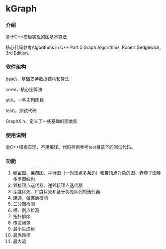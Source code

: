 # kGraph

### 介绍

基于C++模板实现的图基本算法

核心代码参考Algorithms in C++ Part 5 Graph Algorithms, Robert Sedgewick, 3rd Edition.


### 软件架构

base\，基础支持数据结构和算法

core\，核心图算法

util\，一些实用函数

test\，测试代码

GraphX.h，定义了一些基础的图类型


### 使用说明

全C++模板实现，不用编译。代码样例参考test目录下的测试代码。


### 功能

1.  稠密图、稀疏图、平行图（一对顶点多条边）和带顶点对象的图、嵌套子图等多类图结构
2.  邻接顶点迭代器、逆邻接顶点迭代器
3.  深度优先、广度优先和基于优先队列的迭代器
4.  连通、强连通检测
5.  二分图检测
6.  桥、割点检测
7.  拓扑排序
8.  传递闭包
9.  最小生成树
10.  最优路径
11. 最大流
